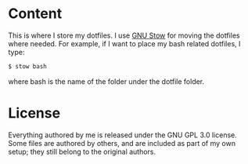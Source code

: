 # Content
This is where I store my dotfiles. I use [GNU Stow](http://brandon.invergo.net/news/2012-05-26-using-gnu-stow-to-manage-your-dotfiles.html) for moving the dotfiles where needed. For example, if I want to place my bash related dotfiles, I type:
```sh
$ stow bash
```
where bash is the name of the folder under the dotfile folder.

# License
Everything authored by me is released under the GNU GPL 3.0 license. Some files are authored by others, and are included as part of my own setup; they still belong to the original authors.

